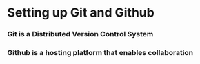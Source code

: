 # Setting up Git and Github
### Git is a Distributed Version Control System
### Github is a hosting platform that enables collaboration
